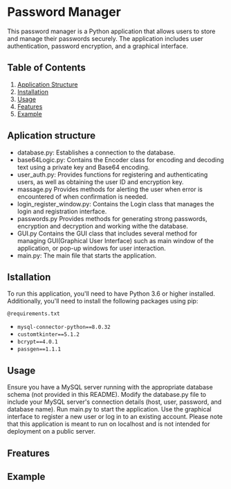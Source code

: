 # Password Manager

This password manager is a Python application that allows users to store and manage their passwords securely.
The application includes user authentication, password encryption, and a graphical interface.

## Table of Contents
1. [Application Structure](##Application_structure)
2. [Installation](##Installation)
3. [Usage](##Usage)
4. [Features](##Features)
5. [Example](##Example)

## Aplication structure

* database.py: Establishes a connection to the database.
* base64Logic.py: Contains the Encoder class for encoding and decoding text using a private key and Base64 encoding.
* user_auth.py: Provides functions for registering and authenticating users, as well as obtaining the user ID and encryption key.
* massage.py Provides methods for alerting the user when error is encountered of when confirmation is needed.
* login_register_window.py: Contains the Login class that manages the login and registration interface.
* passwords.py Provides methods for generating strong passwords, encryption and decryption and working withe the database.
* GUI.py Contains the GUI class that includes several method for managing GUI(Graphical User Interface) such as main window of the application,
 or pop-up windows for user interaction.
* main.py: The main file that starts the application.



## Istallation
To run this application, you'll need to have Python 3.6 or higher installed. Additionally, you'll need to install the following packages using pip:

```
@requirements.txt
```
* `mysql-connector-python==8.0.32`
* `customtkinter==5.1.2`
* `bcrypt==4.0.1`
* `passgen==1.1.1`


## Usage
Ensure you have a MySQL server running with the appropriate database schema (not provided in this README).
Modify the database.py file to include your MySQL server's connection details (host, user, password, and database name).
Run main.py to start the application.
Use the graphical interface to register a new user or log in to an existing account.
Please note that this application is meant to run on localhost and is not intended for deployment on a public server.


## Freatures


## Example
